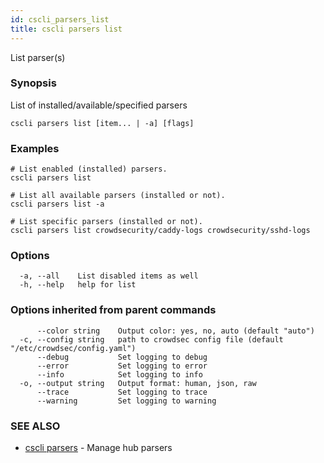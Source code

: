 ```yaml
---
id: cscli_parsers_list
title: cscli parsers list
---
```

List parser(s)

### Synopsis

List of installed/available/specified parsers

```
cscli parsers list [item... | -a] [flags]
```

### Examples

```
# List enabled (installed) parsers.
cscli parsers list

# List all available parsers (installed or not).
cscli parsers list -a

# List specific parsers (installed or not).
cscli parsers list crowdsecurity/caddy-logs crowdsecurity/sshd-logs
```

### Options

```
  -a, --all    List disabled items as well
  -h, --help   help for list
```

### Options inherited from parent commands

```
      --color string    Output color: yes, no, auto (default "auto")
  -c, --config string   path to crowdsec config file (default "/etc/crowdsec/config.yaml")
      --debug           Set logging to debug
      --error           Set logging to error
      --info            Set logging to info
  -o, --output string   Output format: human, json, raw
      --trace           Set logging to trace
      --warning         Set logging to warning
```

### SEE ALSO

* [cscli parsers](/cscli/cscli_parsers.md)	 - Manage hub parsers

